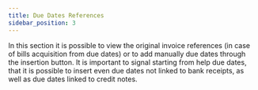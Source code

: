 ```yaml
---
title: Due Dates References
sidebar_position: 3
---
```


In this section it is possible to view the original invoice references (in case of bills acquisition from due dates) or to add manually due dates through the insertion button. It is important to signal starting from help due dates, that it is possible to insert even due dates not linked to bank receipts, as well as due dates linked to credit notes.






